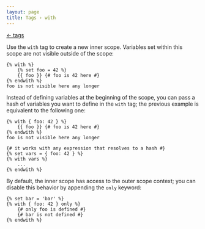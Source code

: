 ```yaml
---
layout: page
title: Tags › with
---
```


[← tags](./../tags.md)

<!-- {% raw %} -->

Use the `with` tag to create a new inner scope. Variables set within this scope are not visible outside of the scope:

```twig
{% with %}
    {% set foo = 42 %}
    {{ foo }} {# foo is 42 here #}
{% endwith %}
foo is not visible here any longer
```

Instead of defining variables at the beginning of the scope, 
you can pass a hash of variables you want to define in the `with` tag; 
the previous example is equivalent to the following one:

```twig
{% with { foo: 42 } %}
    {{ foo }} {# foo is 42 here #}
{% endwith %}
foo is not visible here any longer

{# it works with any expression that resolves to a hash #}
{% set vars = { foo: 42 } %}
{% with vars %}
    ...
{% endwith %}
```

By default, the inner scope has access to the outer scope context; 
you can disable this behavior by appending the `only` keyword:

```twig
{% set bar = 'bar' %}
{% with { foo: 42 } only %}
    {# only foo is defined #}
    {# bar is not defined #}
{% endwith %}
```

<!-- {% endraw %} -->